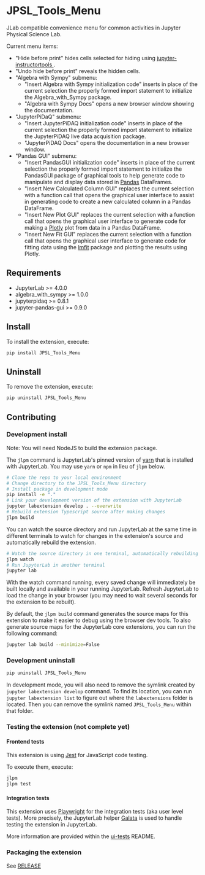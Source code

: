 # JPSL_Tools_Menu
<!-- Not yet functional
[![Github Actions Status](https://github.com/JupyterPhysSciLab/JPSL_Tools_Menu/workflows/Build/badge.svg)](https://github.com/JupyterPhysSciLab/JPSL_Tools_Menu/actions/workflows/build.yml)
-->
JLab compatible convenience menu for common activities in Jupyter Physical Science Lab.

Current menu items:
* "Hide before print" hides cells selected for hiding using 
  [jupyter-instructortools
  ](https://github.com/JupyterPhysSciLab/jupyter-instructortools).
* "Undo hide before print" reveals the hidden cells.
* "Algebra with Sympy" submenu:
  * "Insert Algebra with Sympy initialization code" inserts in place of 
    the current selection the properly formed import statement to initialize 
    the Algebra_with_Sympy package.
  * "Algebra with Sympy Docs" opens a new browser window showing the 
    documentation.
* "JupyterPiDaQ" submenu:
  * "Insert JupyterPiDAQ initialization code" inserts in place of the 
    current selection the properly formed import statement to initialize the 
    JupyterPiDAQ live data acquisition package.
  * "JupyterPiDAQ Docs" opens the documentation in a new browser window.
* "Pandas GUI" submenu:
  * "Insert PandasGUI initialization code" inserts in place of the 
    current selection the properly formed import statement to initialize the 
    PandasGUI package of graphical tools to help generate code to manipulate 
    and display data stored in [Pandas](https://pandas.pydata.org/) DataFrames.
  * "Insert New Calculated Column GUI" replaces the current selection with a 
    function call that opens the graphical user interface to assist in 
    generating code to create a new calculated column in a Pandas DataFrame.
  * "Insert New Plot GUI" replaces the current selection with a function 
    call that opens the graphical user interface to generate code for making 
    a [Plotly](https://plotly.com/python/) plot from data in a Pandas DataFrame.
  * "Insert New Fit GUI" replaces the current selection with a function call 
    that opens the graphical user interface to generate code for fitting 
    data using the [lmfit](https://lmfit.github.io/lmfit-py/) package and 
    plotting the results using Plotly.

## Requirements

- JupyterLab >= 4.0.0
- algebra_with_sympy >= 1.0.0
- jupyterpidaq >= 0.8.1
- jupyter-pandas-gui >= 0.9.0

## Install

To install the extension, execute:

```bash
pip install JPSL_Tools_Menu
```

## Uninstall

To remove the extension, execute:

```bash
pip uninstall JPSL_Tools_Menu
```

## Contributing

### Development install

Note: You will need NodeJS to build the extension package.

The `jlpm` command is JupyterLab's pinned version of
[yarn](https://yarnpkg.com/) that is installed with JupyterLab. You may use
`yarn` or `npm` in lieu of `jlpm` below.

```bash
# Clone the repo to your local environment
# Change directory to the JPSL_Tools_Menu directory
# Install package in development mode
pip install -e "."
# Link your development version of the extension with JupyterLab
jupyter labextension develop . --overwrite
# Rebuild extension Typescript source after making changes
jlpm build
```

You can watch the source directory and run JupyterLab at the same time in different terminals to watch for changes in the extension's source and automatically rebuild the extension.

```bash
# Watch the source directory in one terminal, automatically rebuilding when needed
jlpm watch
# Run JupyterLab in another terminal
jupyter lab
```

With the watch command running, every saved change will immediately be built locally and available in your running JupyterLab. Refresh JupyterLab to load the change in your browser (you may need to wait several seconds for the extension to be rebuilt).

By default, the `jlpm build` command generates the source maps for this extension to make it easier to debug using the browser dev tools. To also generate source maps for the JupyterLab core extensions, you can run the following command:

```bash
jupyter lab build --minimize=False
```

### Development uninstall

```bash
pip uninstall JPSL_Tools_Menu
```

In development mode, you will also need to remove the symlink created by `jupyter labextension develop`
command. To find its location, you can run `jupyter labextension list` to figure out where the `labextensions`
folder is located. Then you can remove the symlink named `JPSL_Tools_Menu` within that folder.

### Testing the extension (not complete yet)

#### Frontend tests

This extension is using [Jest](https://jestjs.io/) for JavaScript code testing.

To execute them, execute:

```sh
jlpm
jlpm test
```

#### Integration tests

This extension uses [Playwright](https://playwright.dev/docs/intro) for the integration tests (aka user level tests).
More precisely, the JupyterLab helper [Galata](https://github.com/jupyterlab/jupyterlab/tree/master/galata) is used to handle testing the extension in JupyterLab.

More information are provided within the [ui-tests](./ui-tests/README.md) README.

### Packaging the extension

See [RELEASE](RELEASE.md)
